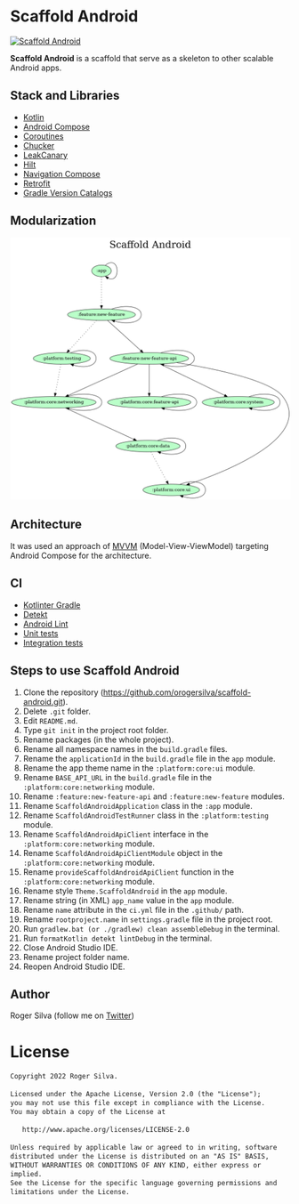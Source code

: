 # Scaffold Android

[![Scaffold Android](https://github.com/orogersilva/scaffold-android/actions/workflows/ci.yml/badge.svg)](https://github.com/orogersilva/scaffold-android/actions/workflows/ci.yml)

**Scaffold Android** is a scaffold that serve as a skeleton to other scalable Android apps.

## Stack and Libraries

- [Kotlin](https://kotlinlang.org/)
- [Android Compose](https://developer.android.com/jetpack/compose)
- [Coroutines](https://developer.android.com/kotlin/coroutines)
- [Chucker](https://github.com/ChuckerTeam/chucker)
- [LeakCanary](https://github.com/square/leakcanary)
- [Hilt](https://developer.android.com/training/dependency-injection/hilt-android)
- [Navigation Compose](https://developer.android.com/jetpack/compose/navigation)
- [Retrofit](https://github.com/square/retrofit)
- [Gradle Version Catalogs](https://docs.gradle.org/current/userguide/platforms.html)

## Modularization

![](gradle/dependency-graph/project.dot.png)

## Architecture

It was used an approach of [MVVM](https://developer.android.com/topic/architecture)
(Model-View-ViewModel) targeting Android Compose for the architecture.

## CI

- [Kotlinter Gradle](https://github.com/jeremymailen/kotlinter-gradle)
- [Detekt](https://github.com/detekt/detekt)
- [Android Lint](https://developer.android.com/studio/write/lint)
- [Unit tests](https://developer.android.com/training/testing/local-tests)
- [Integration tests](https://developer.android.com/training/testing/fundamentals)

## Steps to use Scaffold Android

1. Clone the repository (https://github.com/orogersilva/scaffold-android.git).
2. Delete `.git` folder.
3. Edit `README.md`.
4. Type `git init` in the project root folder.
5. Rename packages (in the whole project).
6. Rename all namespace names in the `build.gradle` files.
7. Rename the `applicationId` in the `build.gradle` file in the `app` module.
8. Rename the app theme name in the `:platform:core:ui` module.
9. Rename `BASE_API_URL` in the `build.gradle` file in the `:platform:core:networking` module.
10. Rename `:feature:new-feature-api` and `:feature:new-feature` modules.
11. Rename `ScaffoldAndroidApplication` class in the `:app` module.
12. Rename `ScaffoldAndroidTestRunner` class in the `:platform:testing` module.
13. Rename `ScaffoldAndroidApiClient` interface in the `:platform:core:networking` module.
14. Rename `ScaffoldAndroidApiClientModule` object in the `:platform:core:networking` module.
15. Rename `provideScaffoldAndroidApiClient` function in the `:platform:core:networking` module.
16. Rename style `Theme.ScaffoldAndroid` in the `app` module.
17. Rename string (in XML) `app_name` value in the `app` module.
18. Rename `name` attribute in the `ci.yml` file in the `.github/` path.
19. Rename `rootproject.name` in `settings.gradle` file in the project root.
20. Run `gradlew.bat (or ./gradlew) clean assembleDebug` in the terminal.
21. Run `formatKotlin detekt lintDebug` in the terminal.
22. Close Android Studio IDE.
23. Rename project folder name.
24. Reopen Android Studio IDE.

## Author

Roger Silva (follow me on [Twitter](https://twitter.com/orogersilva))

License
=======

    Copyright 2022 Roger Silva.

    Licensed under the Apache License, Version 2.0 (the "License");
    you may not use this file except in compliance with the License.
    You may obtain a copy of the License at

       http://www.apache.org/licenses/LICENSE-2.0

    Unless required by applicable law or agreed to in writing, software
    distributed under the License is distributed on an "AS IS" BASIS,
    WITHOUT WARRANTIES OR CONDITIONS OF ANY KIND, either express or implied.
    See the License for the specific language governing permissions and
    limitations under the License.